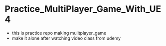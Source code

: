 # Practice_MultiPlayer_Game_With_UE4
* this is practice repo making mulitplayer_game
* make it alone after watching video class from udemy
